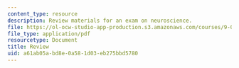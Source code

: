 ```yaml
---
content_type: resource
description: Review materials for an exam on neuroscience.
file: https://ol-ocw-studio-app-production.s3.amazonaws.com/courses/9-01-introduction-to-neuroscience-fall-2007/a61ab05abd8e0a581d03eb275bbd5780_9_01_ex1rev_al.pdf
file_type: application/pdf
resourcetype: Document
title: Review
uid: a61ab05a-bd8e-0a58-1d03-eb275bbd5780
---
```

